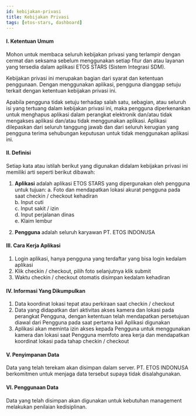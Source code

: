 ```yaml
---
id: kebijakan-privasi
title: Kebijakan Privasi
tags: [etos-stars, dashboard]
---
```

#### I. Ketentuan Umum

Mohon untuk membaca seluruh kebijakan privasi yang terlampir dengan cermat dan seksama sebelum menggunakan setiap fitur dan atau layanan yang tersedia dalam aplikasi ETOS STARS (Sistem Integrasi SDM).

Kebijakan privasi ini merupakan bagian dari syarat dan ketentuan penggunaan. Dengan menggunakan aplikasi, pengguna dianggap setuju terkait dengan ketentuan kebijakan privasi ini.

Apabila pengguna tidak setuju terhadap salah satu, sebagian, atau seluruh isi yang tertuang dalam kebijakan privasi ini, maka pengguna diperkenankan untuk menghapus aplikasi dalam perangkat elektronik dan/atau tidak mengakses aplikasi dan/atau tidak menggunakan aplikasi. Aplikasi dilepaskan dari seluruh tanggung jawab dan dari seluruh kerugian yang pengguna terima sehubungan keputusan untuk tidak menggunakan aplikasi ini.

#### II. Definisi

Setiap kata atau istilah berikut yang digunakan didalam kebijakan privasi ini memiliki arti seperti berikut dibawah:

1. **Aplikasi** adalah aplikasi ETOS STARS yang dipergunakan oleh pengguna untuk tujuan:
   a. Foto dan mendapatkan lokasi akurat pengguna pada saat checkin / checkout kehadiran  
   b. Input cuti  
   c. Input sakit / izin  
   d. Input perjalanan dinas  
   e. Klaim lembur  

2. **Pengguna** adalah seluruh karyawan PT. ETOS INDONUSA

#### III. Cara Kerja Aplikasi

1. Login aplikasi, hanya pengguna yang terdaftar yang bisa login kedalam aplikasi  
2. Klik checkin / checkout, pilih foto selanjutnya klik submit  
3. Waktu checkin / checkout otomatis disimpan kedalam kehadiran

#### IV. Informasi Yang Dikumpulkan

1. Data koordinat lokasi tepat atau perkiraan saat checkin / checkout  
2. Data yang didapatkan dari aktivitas akses kamera dan lokasi pada perangkat Pengguna, dengan ketentuan telah mendapatkan persetujuan diawal dari Pengguna pada saat pertama kali Aplikasi digunakan  
3. Aplikasi akan meminta izin akses kepada Pengguna untuk menggunakan kamera dan lokasi saat Pengguna memfoto area kerja dan mendapatkan koordinat lokasi pada tahap checkin / checkout

#### V. Penyimpanan Data

Data yang telah terekam akan disimpan dalam server. PT. ETOS INDONUSA berkomitmen untuk menjaga data tersebut supaya tidak disalahgunakan.

#### VI. Penggunaan Data

Data yang telah disimpan akan digunakan untuk kebutuhan management melakukan penilaian kedisiplinan.
